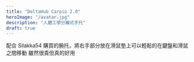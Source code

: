 ```yaml
---
title: "DeltaHub Carpio 2.0"
heroImage: "/avatar.jpg"
description: "人體工學分離式手托"
draft: true
---
```


配合 Silakka54 購買的腕托，將右手部分放在滑鼠墊上可以輕鬆的在鍵盤和滑鼠之間移動
雖然很貴但真的好用

